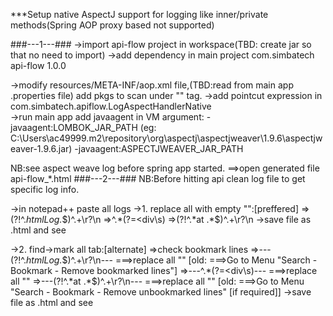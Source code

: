***Setup native AspectJ support for logging like inner/private methods(Spring AOP proxy based not supported)

###---1---###
->import api-flow project in workspace(TBD: create jar so that no need to import)
->add dependency in main project
<dependency>
    <groupId>com.simbatech</groupId>
    <artifactId>api-flow</artifactId>
    <version>1.0.0</version>
</dependency>

->modify resources/META-INF/aop.xml file,(TBD:read from main app .properties file) 
  add  pkgs to scan under "<!-- add your packages to be advised here-->" <include/> tag.
->add pointcut expression in com.simbatech.apiflow.LogAspectHandlerNative  
->run main app add javaagent in VM argument:
  -javaagent:LOMBOK_JAR_PATH    (eg: C:\Users\ac49999\.m2\repository\org\aspectj\aspectjweaver\1.9.6\aspectjweaver-1.9.6.jar)
  -javaagent:ASPECTJWEAVER_JAR_PATH  

NB:see aspect weave log before spring app started.
==>open generated file api-flow_*.html
###---2---###
NB:Before hitting api clean log file to get specific log info.

->in notepad++ paste all logs
->1. replace all with empty "":[preffered]
  =>(?!^.*htmlLog.*$)^.+\r?\n
  =>^.*(?=<div\s)
  =>(?!^.*at .*$)^.+\r?\n
->save file as .html and see 

->2. find->mark all tab:[alternate]
  =>check bookmark lines
  =>---(?!^.*htmlLog.*$)^.+\r?\n---  ===>replace all ""   [old:  ===>Go to Menu "Search - Bookmark - Remove bookmarked lines"]  
  =>---^.*(?=<div\s)---  ===>replace all ""
  =>---(?!^.*at .*$)^.+\r?\n---  ===>replace all ""  [old:  ===>Go to Menu "Search - Bookmark - Remove unbookmarked lines" [if required]]
->save file as .html and see 
